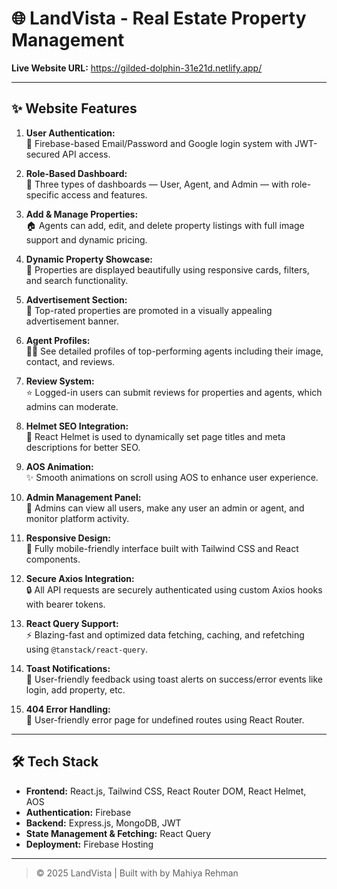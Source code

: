 # 🌐 LandVista - Real Estate Property Management

**Live Website URL:** https://gilded-dolphin-31e21d.netlify.app/


---

## ✨ Website Features

1. **User Authentication:**  
   🔐 Firebase-based Email/Password and Google login system with JWT-secured API access.

2. **Role-Based Dashboard:**  
   👤 Three types of dashboards — User, Agent, and Admin — with role-specific access and features.

3. **Add & Manage Properties:**  
   🏠 Agents can add, edit, and delete property listings with full image support and dynamic pricing.

4. **Dynamic Property Showcase:**  
   📸 Properties are displayed beautifully using responsive cards, filters, and search functionality.

5. **Advertisement Section:**  
   🎯 Top-rated properties are promoted in a visually appealing advertisement banner.

6. **Agent Profiles:**  
   👩‍💼 See detailed profiles of top-performing agents including their image, contact, and reviews.

7. **Review System:**  
   ⭐ Logged-in users can submit reviews for properties and agents, which admins can moderate.

8. **Helmet SEO Integration:**  
   🧠 React Helmet is used to dynamically set page titles and meta descriptions for better SEO.

9. **AOS Animation:**  
   ✨ Smooth animations on scroll using AOS to enhance user experience.

10. **Admin Management Panel:**  
    🔧 Admins can view all users, make any user an admin or agent, and monitor platform activity.

11. **Responsive Design:**  
    📱 Fully mobile-friendly interface built with Tailwind CSS and React components.

12. **Secure Axios Integration:**  
    🔒 All API requests are securely authenticated using custom Axios hooks with bearer tokens.

13. **React Query Support:**  
    ⚡ Blazing-fast and optimized data fetching, caching, and refetching using `@tanstack/react-query`.

14. **Toast Notifications:**  
    📢 User-friendly feedback using toast alerts on success/error events like login, add property, etc.

15. **404 Error Handling:**  
    🚧 User-friendly error page for undefined routes using React Router.

---

## 🛠️ Tech Stack

- **Frontend:** React.js, Tailwind CSS, React Router DOM, React Helmet, AOS
- **Authentication:** Firebase
- **Backend:** Express.js, MongoDB, JWT
- **State Management & Fetching:** React Query
- **Deployment:** Firebase Hosting

---

> © 2025 LandVista | Built with by Mahiya Rehman
